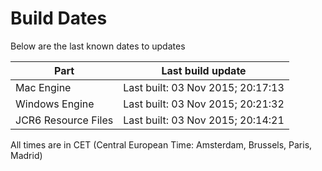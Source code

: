 # Build Dates

Below are the last known dates to updates

Part | Last build update
-----|-----
Mac Engine | Last built: 03 Nov 2015; 20:17:13
Windows Engine | Last built: 03 Nov 2015; 20:21:32
JCR6 Resource Files | Last built: 03 Nov 2015; 20:14:21
All times are in CET (Central European Time: Amsterdam, Brussels, Paris, Madrid)



